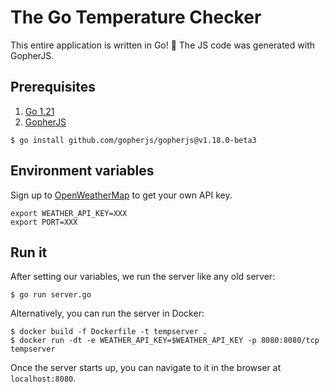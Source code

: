 # The Go Temperature Checker
This entire application is written in Go! 🥳 
The JS code was generated with GopherJS. 

## Prerequisites
1. [Go 1.21](https://go.dev/doc/install)
1. [GopherJS](https://github.com/gopherjs/gopherjs) 
```
$ go install github.com/gopherjs/gopherjs@v1.18.0-beta3
```

## Environment variables 
Sign up to [OpenWeatherMap](https://openweathermap.org/appid) to get your own API key. 
```
export WEATHER_API_KEY=XXX
export PORT=XXX
```

## Run it 
After setting our variables, we run the server like any old server:
```
$ go run server.go
```

Alternatively, you can run the server in Docker: 
```
$ docker build -f Dockerfile -t tempserver .
$ docker run -dt -e WEATHER_API_KEY=$WEATHER_API_KEY -p 8080:8080/tcp tempserver
```

Once the server starts up, you can navigate to it in the browser at `localhost:8080`.